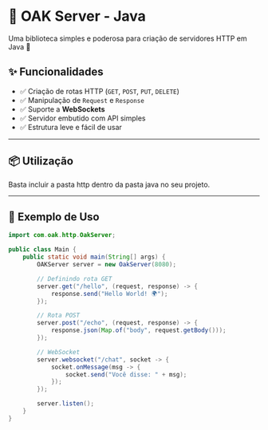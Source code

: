 # 🌳 OAK Server - Java

Uma biblioteca simples e poderosa para criação de servidores HTTP em Java 🚀

## ✨ Funcionalidades
- ✅ Criação de rotas HTTP (`GET`, `POST`, `PUT`, `DELETE`)
- ✅ Manipulação de `Request` e `Response`
- ✅ Suporte a **WebSockets**
- ✅ Servidor embutido com API simples
- ✅ Estrutura leve e fácil de usar

---

## 📦 Utilização
Basta incluir a pasta http dentro da pasta java no seu projeto.

---

## 🚀 Exemplo de Uso

```java
import com.oak.http.OakServer;

public class Main {
    public static void main(String[] args) {
        OAKServer server = new OakServer(8080);

        // Definindo rota GET
        server.get("/hello", (request, response) -> {
            response.send("Hello World! 🌍");
        });

        // Rota POST
        server.post("/echo", (request, response) -> {
            response.json(Map.of("body", request.getBody()));
        });

        // WebSocket
        server.websocket("/chat", socket -> {
            socket.onMessage(msg -> {
                socket.send("Você disse: " + msg);
            });
        });

        server.listen();
    }
}
```